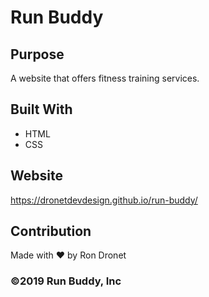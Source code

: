 # Run Buddy

## Purpose
A website that offers fitness training services.

## Built With
* HTML
* CSS

## Website
https://dronetdevdesign.github.io/run-buddy/

## Contribution
Made with ❤️ by Ron Dronet

### ©️2019 Run Buddy, Inc 

